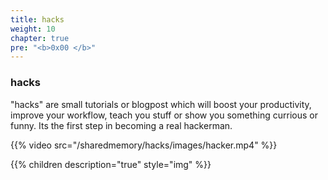 ```yaml
---
title: hacks
weight: 10
chapter: true
pre: "<b>0x00 </b>"
---
```


### hacks

"hacks" are small tutorials or blogpost which will boost your productivity, improve your workflow, teach you stuff or show you something currious or funny. Its the first step in becoming a real hackerman.

<!-- ![hacker](/sharedmemory/hacks/images/hacker.mp4) -->
{{% video src="/sharedmemory/hacks/images/hacker.mp4" %}}

{{% children description="true" style="img" %}}
